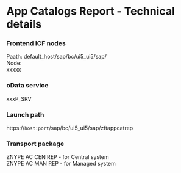 # App Catalogs Report - Technical details

### Frontend ICF nodes
Paath: default_host/sap/bc/ui5_ui5/sap/<br>
Node: <br>
xxxxx<br>

### oData service
xxxP_SRV

### Launch path
https://`host:port`/sap/bc/ui5_ui5/sap/zftappcatrep

### Transport package
ZNYPE AC CEN REP - for Central system<br>
ZNYPE AC MAN REP - for Managed system


